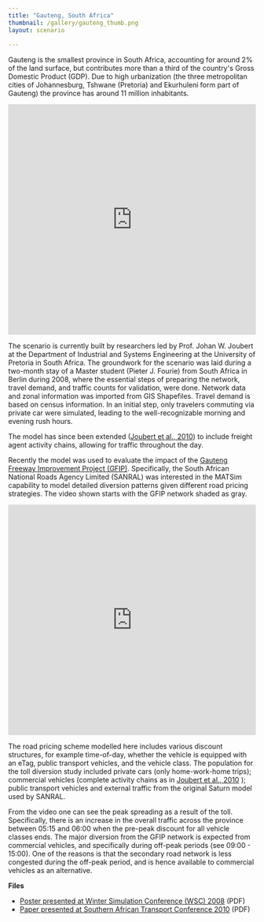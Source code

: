 ```yaml
---
title: "Gauteng, South Africa"
thumbnail: /gallery/gauteng_thumb.png
layout: scenario
  
---
```


Gauteng is the smallest province in South Africa, accounting for around 2% of the land surface, but contributes more than a third of the country's Gross Domestic Product (GDP). Due to high urbanization (the three metropolitan cities of Johannesburg, Tshwane (Pretoria) and Ekurhuleni form part of Gauteng) the province has around 11 million inhabitants.

<iframe allowfullscreen="" frameborder="0" height="468" mozallowfullscreen="" src="https://player.vimeo.com/video/138598873" webkitallowfullscreen="" width="100%"></iframe>


The scenario is currently built by researchers led by Prof. Johan W. Joubert at the Department of Industrial and Systems Engineering at the University of Pretoria in South Africa. The groundwork for the scenario was laid during a two-month stay of a Master student (Pieter J. Fourie) from South Africa in Berlin during 2008, where the essential steps of preparing the network, travel demand, and traffic counts for validation, were done. Network data and zonal information was imported from GIS Shapefiles. Travel demand is based on census information. In an initial step, only travelers commuting via private car were simulated, leading to the well-recognizable morning and evening rush hours.

The model has since been extended ([Joubert et al., 2010](http://dx.doi.org/10.3141/2168-04)) to include freight agent activity chains, allowing for traffic throughout the day.

Recently the model was used to evaluate the impact of the [Gauteng Freeway Improvement Project (GFIP)](http://www.nra.co.za/gfip/). Specifically, the South African National Roads Agency Limited (SANRAL) was interested in the MATSim capability to model detailed diversion patterns given different road pricing strategies. The video shown starts with the GFIP network shaded as gray.

<iframe allowfullscreen="" frameborder="0" height="468" mozallowfullscreen="" src="https://player.vimeo.com/video/138598870" webkitallowfullscreen="" width="100%"></iframe>

The road pricing scheme modelled here includes various discount structures, for example time-of-day, whether the vehicle is equipped with an eTag, public transport vehicles, and the vehicle class. The population for the toll diversion study included private cars (only home-work-home trips); commercial vehicles (complete activity chains as in [Joubert et al., 2010](http://dx.doi.org/10.3141/2168-04) ); public transport vehicles and external traffic from the original Saturn model used by SANRAL.

From the video one can see the peak spreading as a result of the toll. Specifically, there is an increase in the overall traffic across the province between 05:15 and 06:00 when the pre-peak discount for all vehicle classes ends. The major diversion from the GFIP network is expected from commercial vehicles, and specifically during off-peak periods (see 09:00 - 15:00). One of the reasons is that the secondary road network is less congested during the off-peak period, and is hence available to commercial vehicles as an alternative.

**Files**

- [Poster presented at Winter Simulation Conference (WSC) 2008](http://matsim.org/sites/default/files/scenarios/poster_presented_at_winter_simulation_conference_wsc_2008.pdf) (PDF)
- [Paper presented at Southern African Transport Conference 2010](http://matsim.org/sites/default/files/scenarios/paper_presented_at_southern_african_transport_conference_2010.pdf) (PDF)



